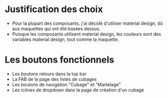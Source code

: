 # Justification des choix

- Pour la plupart des composants, j'ai décidé d'utiliser material design, dû aux maquettes qui ont été basées dessus.
- Puisque les composants utilisent material design, les couleurs sont des variables material design, tout comme la maquette.

# Les boutons fonctionnels

- Les boutons retours dans la top bar
- La FAB de la page des listes de cubages
- Les boutons de navigation "Cubage" et "Martelage"
- Les icônes de dropdown dans la page de création d'un cubage
